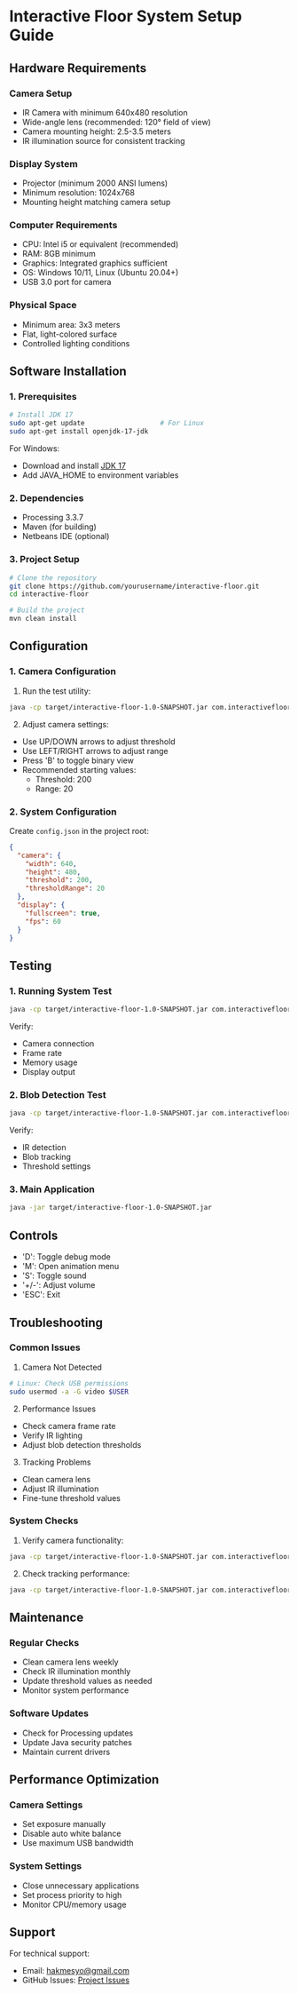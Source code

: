 # Interactive Floor System Setup Guide

## Hardware Requirements

### Camera Setup
- IR Camera with minimum 640x480 resolution
- Wide-angle lens (recommended: 120° field of view)
- Camera mounting height: 2.5-3.5 meters
- IR illumination source for consistent tracking

### Display System
- Projector (minimum 2000 ANSI lumens)
- Minimum resolution: 1024x768
- Mounting height matching camera setup

### Computer Requirements
- CPU: Intel i5 or equivalent (recommended)
- RAM: 8GB minimum
- Graphics: Integrated graphics sufficient
- OS: Windows 10/11, Linux (Ubuntu 20.04+)
- USB 3.0 port for camera

### Physical Space
- Minimum area: 3x3 meters
- Flat, light-colored surface
- Controlled lighting conditions

## Software Installation

### 1. Prerequisites
```bash
# Install JDK 17
sudo apt-get update                   # For Linux
sudo apt-get install openjdk-17-jdk
```

For Windows:
- Download and install [JDK 17](https://www.oracle.com/java/technologies/javase/jdk17-archive-downloads.html)
- Add JAVA_HOME to environment variables

### 2. Dependencies
- Processing 3.3.7
- Maven (for building)
- Netbeans IDE (optional)

### 3. Project Setup
```bash
# Clone the repository
git clone https://github.com/yourusername/interactive-floor.git
cd interactive-floor

# Build the project
mvn clean install
```

## Configuration

### 1. Camera Configuration
1. Run the test utility:
```bash
java -cp target/interactive-floor-1.0-SNAPSHOT.jar com.interactivefloor.test.BlobDetectionTest
```

2. Adjust camera settings:
- Use UP/DOWN arrows to adjust threshold
- Use LEFT/RIGHT arrows to adjust range
- Press 'B' to toggle binary view
- Recommended starting values:
  - Threshold: 200
  - Range: 20

### 2. System Configuration
Create `config.json` in the project root:
```json
{
  "camera": {
    "width": 640,
    "height": 480,
    "threshold": 200,
    "thresholdRange": 20
  },
  "display": {
    "fullscreen": true,
    "fps": 60
  }
}
```

## Testing

### 1. Running System Test
```bash
java -cp target/interactive-floor-1.0-SNAPSHOT.jar com.interactivefloor.test.SystemTest
```
Verify:
- Camera connection
- Frame rate
- Memory usage
- Display output

### 2. Blob Detection Test
```bash
java -cp target/interactive-floor-1.0-SNAPSHOT.jar com.interactivefloor.test.BlobDetectionTest
```
Verify:
- IR detection
- Blob tracking
- Threshold settings

### 3. Main Application
```bash
java -jar target/interactive-floor-1.0-SNAPSHOT.jar
```

## Controls
- 'D': Toggle debug mode
- 'M': Open animation menu
- 'S': Toggle sound
- '+/-': Adjust volume
- 'ESC': Exit

## Troubleshooting

### Common Issues

1. Camera Not Detected
```bash
# Linux: Check USB permissions
sudo usermod -a -G video $USER
```

2. Performance Issues
- Check camera frame rate
- Verify IR lighting
- Adjust blob detection thresholds

3. Tracking Problems
- Clean camera lens
- Adjust IR illumination
- Fine-tune threshold values

### System Checks
1. Verify camera functionality:
```bash
java -cp target/interactive-floor-1.0-SNAPSHOT.jar com.interactivefloor.test.SystemTest
```

2. Check tracking performance:
```bash
java -cp target/interactive-floor-1.0-SNAPSHOT.jar com.interactivefloor.test.BlobDetectionTest
```

## Maintenance

### Regular Checks
- Clean camera lens weekly
- Check IR illumination monthly
- Update threshold values as needed
- Monitor system performance

### Software Updates
- Check for Processing updates
- Update Java security patches
- Maintain current drivers

## Performance Optimization

### Camera Settings
- Set exposure manually
- Disable auto white balance
- Use maximum USB bandwidth

### System Settings
- Close unnecessary applications
- Set process priority to high
- Monitor CPU/memory usage

## Support
For technical support:
- Email: hakmesyo@gmail.com
- GitHub Issues: [Project Issues](https://github.com/yourusername/interactive-floor/issues)
